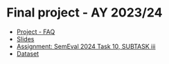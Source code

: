 # Final project - AY 2023/24

* [Project - FAQ](https://virtuale.unibo.it/mod/page/view.php?id=1405067)
* [Slides](https://docs.google.com/presentation/d/1TTN1H3GdnaswGXW63SuSvD4CsI7HB9lkYuwXRMQp2ks/edit#slide=id.p)
* [Assignment: SemEval 2024 Task 10, SUBTASK iii](https://lcs2.in/SemEval2024-EDiReF/)
* [Dataset](https://drive.google.com/drive/folders/1YgUU9nwFr9UiJKmGbFS9ByuL5fQWp8MO)